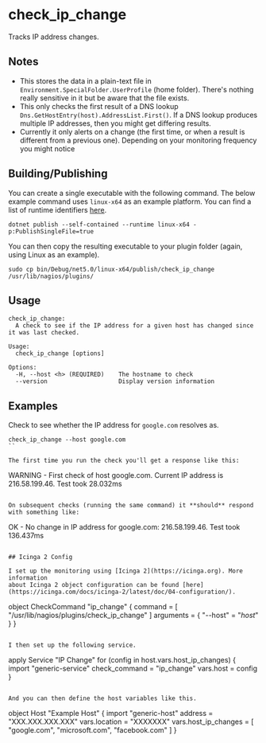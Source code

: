﻿# check_ip_change

Tracks IP address changes.

## Notes

- This stores the data in a plain-text file in `Environment.SpecialFolder.UserProfile`
 (home folder). There's nothing really sensitive in it but be aware that the file exists.
- This only checks the first result of a DNS lookup `Dns.GetHostEntry(host).AddressList.First()`.
 If a DNS lookup produces multiple IP addresses, then you might get differing results.
- Currently it only alerts on a change (the first time, or when a result is different 
from a previous one). Depending on your monitoring frequency you might notice 

## Building/Publishing

You can create a single executable with the following command. The below example command uses `linux-x64` as an example platform. You can find a list of runtime identifiers [here](https://docs.microsoft.com/en-us/dotnet/core/rid-catalog#using-rids).

```
dotnet publish --self-contained --runtime linux-x64 -p:PublishSingleFile=true
```

You can then copy the resulting executable to your plugin folder (again, using Linux as an example).

```
sudo cp bin/Debug/net5.0/linux-x64/publish/check_ip_change /usr/lib/nagios/plugins/
```

## Usage

```
check_ip_change:
  A check to see if the IP address for a given host has changed since it was last checked.

Usage:
  check_ip_change [options]

Options:
  -H, --host <h> (REQUIRED)    The hostname to check
  --version                    Display version information
```

## Examples

Check to see whether the IP address for `google.com` resolves as.

```
check_ip_change --host google.com
``

The first time you run the check you'll get a response like this:

```
WARNING - First check of host google.com. Current IP address is 216.58.199.46. Test took 28.032ms
```

On subsequent checks (running the same command) it **should** respond with something like:

```
OK - No change in IP address for google.com: 216.58.199.46. Test took 136.437ms
```

## Icinga 2 Config

I set up the monitoring using [Icinga 2](https://icinga.org). More information 
about Icinga 2 object configuration can be found [here](https://icinga.com/docs/icinga-2/latest/doc/04-configuration/).

```
object CheckCommand "ip_change" {
  command = [ "/usr/lib/nagios/plugins/check_ip_change" ]
  arguments = {
    "--host" = "$host$"
  }
}
```

I then set up the following service.

```
apply Service "IP Change" for (config in host.vars.host_ip_changes) {
  import "generic-service"
  check_command = "ip_change"
  vars.host = config
}
```

And you can then define the host variables like this.

```
object Host "Example Host" {
  import "generic-host"
  address = "XXX.XXX.XXX.XXX"
  vars.location = "XXXXXXX"
  vars.host_ip_changes = [
    "google.com",
    "microsoft.com",
    "facebook.com"
  ]
}
```